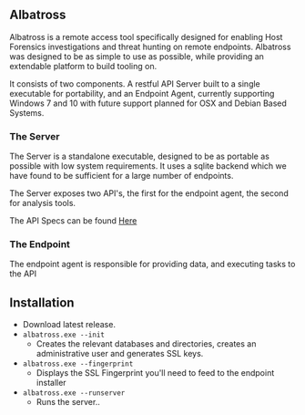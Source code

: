 ## Albatross

Albatross is a remote access tool specifically designed for enabling Host Forensics investigations and threat hunting on remote endpoints. Albatross was designed to be as simple to use as possible, while providing an extendable platform to build tooling on. 

It consists of two components. A restful API Server built to a single executable for portability, and an Endpoint Agent, currently supporting Windows 7 and 10 with future support planned for OSX and Debian Based Systems.

### The Server

The Server is a standalone executable, designed to be as portable as possible with low system requirements. It uses a sqlite backend which we have found to be sufficient for a large number of endpoints.

The Server exposes two API's, the first for the endpoint agent, the second for analysis tools.

The API Specs can be found [Here](dist/index.html)


### The Endpoint

The endpoint agent is responsible for providing data, and executing tasks to the API


## Installation

- Download latest release.
- `albatross.exe --init`
    - Creates the relevant databases and directories, creates an administrative user and generates SSL keys.
- `albatross.exe --fingerprint`
    - Displays the SSL Fingerprint you'll need to feed to the endpoint installer
- `albatross.exe --runserver`
    - Runs the server..
